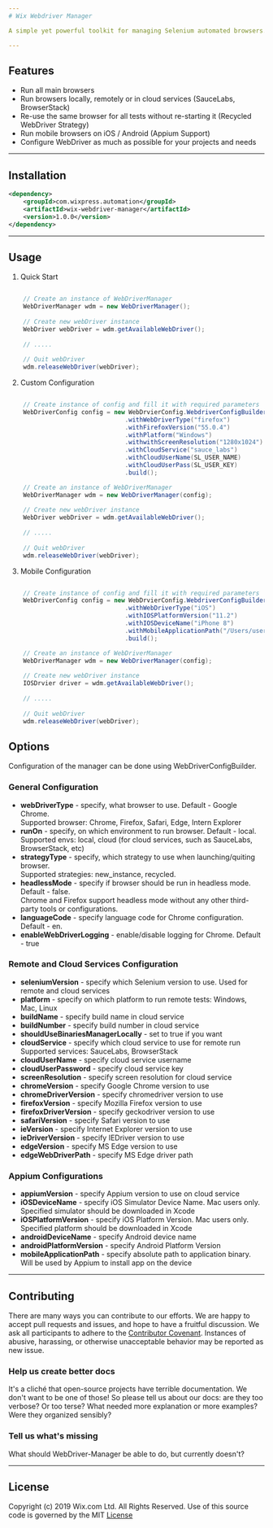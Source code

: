 ```yaml
---
# Wix Webdriver Manager

A simple yet powerful toolkit for managing Selenium automated browsers. 

---
```

## Features

* Run all main browsers   
* Run browsers locally, remotely or in cloud services (SauceLabs, BrowserStack)
* Re-use the same browser for all tests without re-starting it (Recycled WebDriver Strategy)   
* Run mobile browsers on iOS / Android (Appium Support)   
* Configure WebDriver as much as possible for your projects and needs

---
## Installation

```xml
<dependency>
    <groupId>com.wixpress.automation</groupId>
    <artifactId>wix-webdriver-manager</artifactId>
    <version>1.0.0</version>
</dependency>

```
---
## Usage

1. Quick Start

```java

    // Create an instance of WebDriverManager
    WebDriverManager wdm = new WebDriverManager();
    
    // Create new webDriver instance
    WebDriver webDriver = wdm.getAvailableWebDriver();
    
    // .....
    
    // Quit webDriver
    wdm.releaseWebDriver(webDriver);
```

2. Custom Configuration

```java

    // Create instance of config and fill it with required parameters
    WebDriverConfig config = new WebDrvierConfig.WebdriverConfigBuilder()
                                .withWebDriverType("firefox")
                                .withFirefoxVersion("55.0.4")
                                .withPlatform("Windows")
                                .withwithScreenResolution("1280x1024")
                                .withCloudService("sauce_labs")
                                .withCloudUserName(SL_USER_NAME)
                                .withCloudUserPass(SL_USER_KEY)
                                .build();

    // Create an instance of WebDriverManager
    WebDriverManager wdm = new WebDriverManager(config);
    
    // Create new webDriver instance
    WebDriver webDriver = wdm.getAvailableWebDriver();
    
    // .....
    
    // Quit webDriver
    wdm.releaseWebDriver(webDriver);
```

3. Mobile Configuration

```java

    // Create instance of config and fill it with required parameters
    WebDriverConfig config = new WebDrvierConfig.WebdriverConfigBuilder()
                                .withWebDriverType("iOS")
                                .withIOSPlatformVersion("11.2")
                                .withIOSDeviceName("iPhone 8")
                                .withMobileApplicationPath("/Users/username/Projects/MyApp/mycoolapplication.app")
                                .build();

    // Create an instance of WebDriverManager
    WebDriverManager wdm = new WebDriverManager(config);
    
    // Create new webDriver instance
    IOSDrvier driver = wdm.getAvailableWebDriver();
    
    // .....
    
    // Quit webDriver
    wdm.releaseWebDriver(webDriver);

```


## Options

Configuration of the manager can be done using WebDriverConfigBuilder.

### General Configuration

* **webDriverType** - specify, what browser to use. Default - Google Chrome.   
   Supported browser: Chrome, Firefox, Safari, Edge, Intern Explorer
* **runOn** - specify, on which environment to run browser. Default - local.   
   Supported envs: local, cloud (for cloud services, such as SauceLabs, BrowserStack, etc) 
* **strategyType** - specify, which strategy to use when launching/quiting browser.   
    Supported strategies: new_instance, recycled.
* **headlessMode** - specify if browser should be run in headless mode. Default -  false.   
    Chrome and Firefox support headless mode without any other third-party tools or configurations.
* **languageCode** - specify language code for Chrome configuration. Default - en.
* **enableWebDriverLogging** - enable/disable logging for Chrome. Default - true

### Remote and Cloud Services Configuration

* **seleniumVersion** - specify which Selenium version to use. Used for remote and cloud services
* **platform** - specify on which platform to run remote tests: Windows, Mac, Linux
* **buildName** - specify build name in cloud service
* **buildNumber** - specify build number in cloud service
* **shouldUseBinariesManagerLocally** - set to true if you want 
* **cloudService** - specify which cloud service to use for remote run  
                     Supported services: SauceLabs, BrowserStack
* **cloudUserName** - specify cloud service username
* **cloudUserPassword** - specify cloud service key 
* **screenResolution** - specify screen resolution for cloud service
* **chromeVersion** - specify Google Chrome version to use
* **chromeDriverVersion** - specify chromedriver version to use
* **firefoxVersion** - specify Mozilla Firefox version to use
* **firefoxDriverVersion** - specify geckodriver version to use
* **safariVersion** - specify Safari version to use
* **ieVersion** - specify Internet Explorer version to use
* **ieDriverVersion** - specify IEDriver version to use   
* **edgeVersion** - specify MS Edge version to use   
* **edgeWebDriverPath** - specify MS Edge driver path   
    
### Appium Configurations

* **appiumVersion**  - specify Appium version to use on cloud service
* **iOSDeviceName** - specify iOS Simulator Device Name. Mac users only. Specified simulator should be downloaded in Xcode  
* **iOSPlatformVersion** - specify iOS Platform Version. Mac users only. Specified platform should be downloaded in Xcode
* **androidDeviceName** - specify Android device name   
* **androidPlatformVersion** - specify Android Platform Version
* **mobileApplicationPath** - specify absolute path to application binary. Will be used by Appium to install app on the device  

---
## Contributing
There are many ways you can contribute to our efforts. We are happy to accept pull requests and issues, and hope to have a fruitful discussion.
We ask all participants to adhere to the [Contributor Covenant](https://www.contributor-covenant.org/version/1/4/code-of-conduct.html). Instances of abusive, harassing, or otherwise unacceptable behavior may be reported as new issue.

### Help us create better docs
It's a cliché that open-source projects have terrible documentation. We don't want to be one of those! So please tell us about our docs: are they too verbose? Or too terse? What needed more explanation or more examples? Were they organized sensibly?
 
### Tell us what's missing
What should WebDriver-Manager be able to do, but currently doesn't?

---
## License
Copyright (c) 2019 Wix.com Ltd. All Rights Reserved. Use of this source code is governed by the MIT [License](LICENSE.md) 
